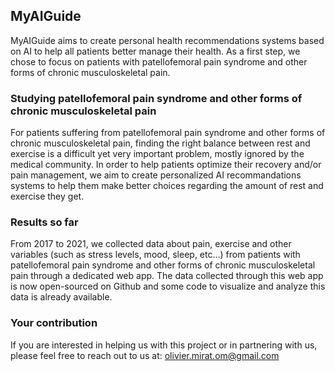 ## MyAIGuide

MyAIGuide aims to create personal health recommendations systems based on AI to help all patients better manage their health. As a first step, we chose to focus on patients with patellofemoral pain syndrome and other forms of chronic musculoskeletal pain.

### Studying patellofemoral pain syndrome and other forms of chronic musculoskeletal pain

For patients suffering from patellofemoral pain syndrome and other forms of chronic musculoskeletal pain, finding the right balance between rest and exercise is a difficult yet very important problem, mostly ignored by the medical community. In order to help patients optimize their recovery and/or pain management, we aim to create personalized AI recommandations systems to help them make better choices regarding the amount of rest and exercise they get.

### Results so far

From 2017 to 2021, we collected data about pain, exercise and other variables (such as stress levels, mood, sleep, etc...) from patients with patellofemoral pain syndrome and other forms of chronic musculoskeletal pain through a dedicated web app. The data collected through this web app is now open-sourced on Github and some code to visualize and analyze this data is already available.

### Your contribution

If you are interested in helping us with this project or in partnering with us, please feel free to reach out to us at: olivier.mirat.om@gmail.com

